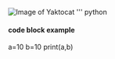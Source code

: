 ![Image of Yaktocat](https://octodex.github.com/images/yaktocat.png)
''' python
#### code block example
a=10
b=10
print(a,b)
